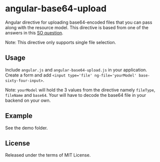 angular-base64-upload
=====================

Angular directive for uploading base64-encoded files that you can pass along with the resource model. This directive is based from one of the answers in this [SO question](http://stackoverflow.com/questions/20521366/rails-4-angularjs-paperclip-how-to-upload-file).

Note: This directive only supports single file selection.

Usage
-------

Include `angular.js` and `angular-base64-upload.js` in your application. Create a form and add `<input type='file' ng-file='yourModel' base-sixty-four-input>`.

Note: `yourModel` will hold the 3 values from the directive namely `fileType`, `fileName` and `base64`. Your will have to decode the base64 file in your backend on your own.

Example
--------------------------
See the demo folder.

## License

Released under the terms of MIT License.
